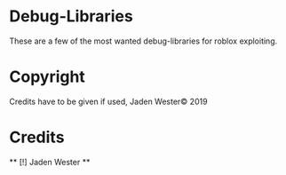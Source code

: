 # Debug-Libraries
These are a few of the most wanted debug-libraries for roblox exploiting.

# Copyright
Credits have to be given if used, Jaden Wester© 2019

# Credits
  **
  [!] Jaden Wester
  **
